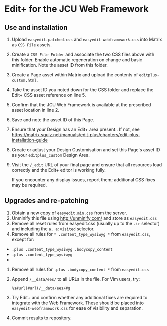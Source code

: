 # Edit+ for the JCU Web Framework

## Use and installation

1. Upload `easyedit.patched.css` and `easyedit-webframework.css` into Matrix
   as `CSS File` assets.

1. Create a `CSS File Folder` and associate the two CSS files above with this
   folder.  Enable automatic regeneration on change and basic minification.
   Note the asset ID from this folder.

1. Create a Page asset within Matrix and upload the contents of
   `editplus-custom.html`.

1. Take the asset ID you noted down for the CSS folder and replace the Edit+
   CSS asset reference on line 5.

1. Confirm that the JCU Web Framework is available at the prescribed asset
   location in line 2.

1. Save and note the asset ID of this Page.

1. Ensure that your Design has an Edit+ area present..  If not, see
   <https://matrix.squiz.net/manuals/edit-plus/chapters/edit-plus-installation-guide>

1. Create or adjust your Design Customisation and set this Page's asset ID as
   your `editplus_custom` Design Area.

1. Visit the `/_edit` URL of your final page and ensure that all resources
   load correctly and the Edit+ editor is working fully.

   If you encounter any display issues, report them; additional CSS fixes may
   be required.

## Upgrades and re-patching

1. Obtain a new copy of `easyedit.min.css` from the server.
1. Unminify this file using <http://unminify.com/> and store as `easyedit.css`
1. Remove all reset rules from easyedit.css (usually up to the `.ir` selector)
   and including the `a, a:visited` selector.
1. Remove all rules for `* .content_type_wysiwyg *` from `easyedit.css`,
   except for:

  * `.plus .content_type_wysiwyg .bodycopy_content`
  * `.plus .content_type_wysiwyg`
  *
1. Remove all rules for `.plus .bodycopy_content *` from `easyedit.css`
1. Append `/__data/ees/` to all URLs in the file.  For Vim users, try:

       %s#url(#url(/__data/ees/#g

1. Try Edit+ and confirm whether any additional fixes are required to
   integrate with the Web Framework.  These should be placed into
   `easyedit-webframework.css` for ease of visibility and separation.

1. Commit results to repository.
